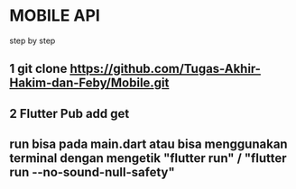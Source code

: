 # MOBILE API

step by step

## 1 git clone https://github.com/Tugas-Akhir-Hakim-dan-Feby/Mobile.git

## 2 Flutter Pub add get

## run bisa pada main.dart atau bisa menggunakan terminal dengan mengetik "flutter run" / "flutter run --no-sound-null-safety"
